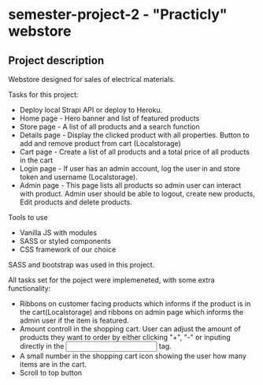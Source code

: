 # semester-project-2 - "Practicly" webstore

## Project description
Webstore designed for sales of electrical materials.


Tasks for this project:
* Deploy local Strapi API or deploy to Heroku.
* Home page - Hero banner and list of featured products
* Store page - A list of all products and a search function
* Details page - Display the clicked product with all properties. Button to add and remove product from cart (Localstorage)
* Cart page - Create a list of all products and a total price of all products in the cart
* Login page - If user has an admin account, log the user in and store token and username (Localstorage).
* Admin page - This page lists all products so admin user can interact with product. Admin user should be able to logout, create new products, Edit products and delete products.

Tools to use
* Vanilla JS with modules
* SASS or styled components
* CSS framework of our choice


SASS and bootstrap was used in this project.

All tasks set for the poject were implemeneted, with some extra functionality:
* Ribbons on customer facing products which informs if the product is in the cart(Localstorage) and ribbons on admin page which informs the admin user if the item is featured.
* Amount controll in the shopping cart. User can  adjust the amount of products they want to order by either clicking "+", "-" or inputing directly in the <input> tag.
* A small number in the shopping cart icon showing the user how many items are in the cart.
* Scroll to top button
